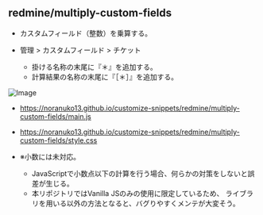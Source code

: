 ## redmine/multiply-custom-fields

- カスタムフィールド（整数）を乗算する。

- 管理 > カスタムフィールド > チケット
  - 掛ける名称の末尾に『＊』を追加する。
  - 計算結果の名称の末尾に『［＊］』を追加する。

![Image](https://noranuko13.github.io/customize-snippets/redmine/multiply-custom-fields/image.png)

- <https://noranuko13.github.io/customize-snippets/redmine/multiply-custom-fields/main.js>
- <https://noranuko13.github.io/customize-snippets/redmine/multiply-custom-fields/style.css>

- ※小数には未対応。
  - JavaScriptで小数点以下の計算を行う場合、何らかの対策をしないと誤差が生じる。
  - 本リポジトリではVanilla JSのみの使用に限定しているため、
    ライブラリを用いる以外の方法となると、バグりやすくメンテが大変そう。
